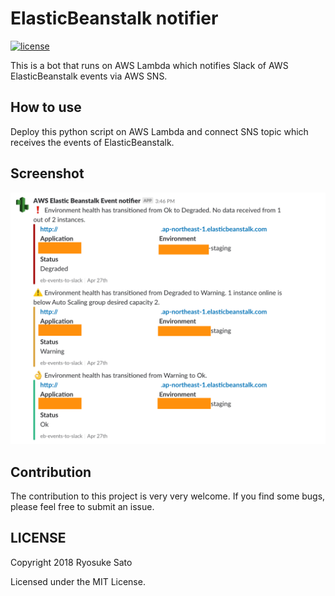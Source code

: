# ElasticBeanstalk notifier
[![license](https://img.shields.io/github/license/ryosan-470/elasticbeanstalk-notifier.svg?style=flat-square)](https://github.com/ryosan-470/elasticbeanstalk-notifier/blob/master/LICENSE.txt)

This is a bot that runs on AWS Lambda which notifies Slack of AWS 
ElasticBeanstalk events via AWS SNS.

## How to use
Deploy this python script on AWS Lambda and connect SNS topic which receives 
the events of ElasticBeanstalk.

## Screenshot
![screenshot on slack](./pic/screenshot.png)

## Contribution
The contribution to this project is very very welcome. 
If you find some bugs, please feel free to submit an issue.

## LICENSE
Copyright 2018 Ryosuke Sato

Licensed under the MIT License.
